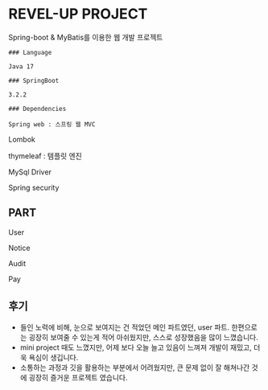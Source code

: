 # REVEL-UP PROJECT

Spring-boot & MyBatis를 이용한 웹 개발 프로젝트
```
### Language

Java 17
```

```
### SpringBoot

3.2.2
```

```
### Dependencies

Spring web : 스프링 웹 MVC
```

Lombok

thymeleaf : 템플릿 엔진

MySql Driver

Spring security


## PART

User

Notice

Audit

Pay


## 후기

* 들인 노력에 비해, 눈으로 보여지는 건 적었던 메인 파트였던, user 파트. 한편으로는 굉장히 보여줄 수 있는게 적어 아쉬웠지만, 스스로 성장했음을 많이 느꼈습니다.
* mini project 때도 느꼈지만, 어제 보다 오늘 늘고 있음이 느껴져 개발이 재밌고, 더욱 욕심이 생깁니다.
* 소통하는 과정과 깃을 활용하는 부분에서 어려웠지만, 큰 문제 없이 잘 해쳐나간 것에 굉장히 즐거운 프로젝트 였습니다.
